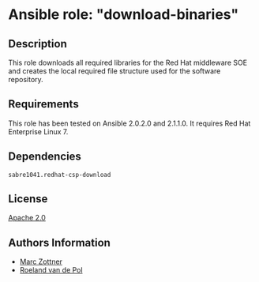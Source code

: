 Ansible role: "download-binaries"
=================================

Description
-----------

This role downloads all required libraries for the Red Hat middleware SOE and creates the local required file structure used for the software repository.


Requirements
------------

This role has been tested on Ansible 2.0.2.0 and 2.1.1.0. It requires Red Hat Enterprise Linux 7.


Dependencies
------------

`sabre1041.redhat-csp-download`


License
-------

[Apache 2.0](./LICENSE)


Authors Information
------------------

* [Marc Zottner](https://github.com/Maarc)
* [Roeland van de Pol](https://github.com/roelandpol)
